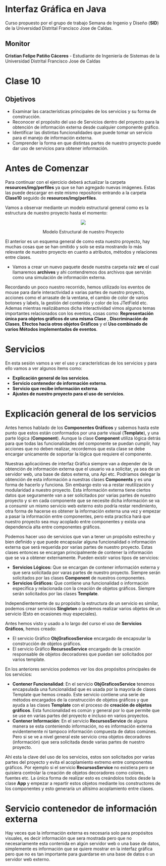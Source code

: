 # Interfaz Gráfica en Java

Curso propuesto por el grupo de trabajo Semana de Ingenio y Diseño (**SID**) de la Universidad Distrital Francisco Jose de Caldas.

## Monitor

**Cristian Felipe Patiño Cáceres** - Estudiante de Ingeniería de Sistemas de la Universidad Distrital Francisco Jose de Caldas

# Clase 10

## Objetivos

* Examinar las características principales de los servicios y su forma de construcción.
* Reconocer el propósito del uso de Servicios dentro del proyecto para la obtención de información externa desde cualquier componente gráfico.
* Identificar las distintas funcionalidades que puede tomar un servicio para el manejo de información externa.
* Comprender la forma en que distintas partes de nuestro proyecto puede dar uso de servicios para obtener información.

# Antes de Comenzar

Para continuar con el ejercicio deberá actualizar la carpeta **resources/img/perfiles** ya que se han agregado nuevas imágenes. Estas las puede descargar en este mismo repositorio entrando a la carpeta **Clase10** seguido de **resources/img/perfiles**.

Vamos a observar mediante un modelo estructural general como es la estructura de nuestro proyecto hasta el momento:

<div align='center'>
    <img  src='https://i.imgur.com/8q6Uq6C.png'>
    <p>Modelo Estructural de nuestro Proyecto</p>
</div>

El anterior es un esquema general de como esta nuestro proyecto, hay muchas cosas que se han omitido y solo se esta mostrando lo más relevante de nuestro proyecto en cuanto a atributos, métodos y relaciones entre clases.

* Vamos a crear un nuevo paquete desde nuestra carpeta raíz **src** el cual llamaremos **archives** y ahi contendremos dos archivos que servirán como una simulación de información externa. 

Recordando un poco nuestro recorrido, hemos utilizado los eventos de mouse para darle interactividad a varias partes de nuestro proyecto, acciones como el arrasate de la ventana, el cambio de color de varios botones y labels, la gestión del contenido y color de los JTetField etc. Ademas mientras realizábamos dicha interactividad vimos algunos temas importantes relacionados con los eventos, cosas como: **Representación única para objetos gráficos de una misma Clase** , **Discriminación de Clases**, **Efectos hacia otros objetos Gráficos** y el **Uso combinado de varios Métodos implementados de eventos**.

# Servicios 

En esta sesión vamos a ver el uso y características de los servicios y para ello vamos a ver algunos items como:
* **Explicación general de los servicios**.
* **Servicio contenedor de información externa**.
* **Servicio que recibe información externa**.
* **Ajustes de nuestro proyecto para el uso de servicios**.


# Explicación general de los servicios

Antes hemos hablado de los **Componentes Gráficos** y sabemos hasta este punto que estos están conformados por una parte visual (**Template**), y una parte lógica (**Component**). Aunque la clase **Component** utiliza lógica detrás para que todas las funcionalidades del componente se puedan cumplir, hay acciones que no deben realizar, recordemos que esta clase se debe encargar unicamente de soportar la lógica que requiere el componente.

Nuestras aplicaciónes de interfaz Gráfica siempre van a depender de la obtención de información externa que el usuario va a solicitar, ya sea de un servidor web, una base de datos externa, una Api etc. Podríamos delegar la obtención de esta información a nuestras clases **Components** y es una forma de hacerlo y funciona. Sin embargo esto va a restar reutilización y modularidad a nuestro proyecto. Esta información externa tiene ciertos datos que seguramente van a ser solicitados por varias partes de nuestro proyecto y si en cada componente que se necesite dicha información se va a consumir un mismo servicio web externo esto podría restar rendimiento, otra forma de hacerse es obtener la información externa una vez y empezar a pasar la información entre componentes, pero esta practica hará que nuestro proyecto sea muy acoplado entre componentes y exista una dependencia alta entre componentes gráficos.

Podemos hacer uso de servicios que van a tener un propósito estrecho y bien definido y que puede encapsular alguna funcionalidad o información externa que será requerida por varias partes de nuestro proyecto. Estas clases entonces se encargan principalmente de contener la información que se va a obtener externamente. Pueden existir varios tipos de servicios:
* **Servicios Lógicos:** Que se encargan de contener información externa y que sera solicitada por varas partes de nuestro proyecto. Siempre serán solicitados por las clases **Component** de nuestros componentes.
* **Servicios Gráficos:** Que contiene una funcionalidad o información especifica y relacionada con la creación de objetos gráficos. Siempre serán solicitados por las clases **Template**.

Independientemente de su propósito la estructura de un servicio es similar, podemos crear servicios **Singleton** o podemos realizar varios objetos de un servicio (Esto en ocasiones muy especiales).

Antes hemos visto y usado a lo largo del curso el uso de **Servicios Gráficos**, hemos creado:
* El servicio Gráfico **ObjGraficosService** encargado de encapsular la construcción de objetos gráficos.
* El servicio Gráfico **RecursosService** encargado de la creación responsable de objetos decoradores que puedan ser solicitados por varios template.

En los anteriores servicios podemos ver los dos propósitos principales de los servicios:

* **Contener Funcionalidad**: En el servicio **ObjGraficosService** tenemos encapsulada una funcionalidad que es usada por la mayoría de clases Template que hemos creado. Este servicio contiene una serie de métodos encargados de la construcción de objetos gráficos y que ayuda a las clases **Template** con el proceso de **creación de objetos gráficos**. Esta funcionalidad es común y general por lo que permite que se use en varias partes del proyecto e incluso en varios proyectos.
* **Contener Información**: En el servicio **RecursosService** de alguna manera se esta conteniendo información, no es información externa evidentemente ni tampoco información compuesta de datos comúnes. Pero si se ve a nivel general este servicio crea objetos decoradores (información) que sera solicitada desde varias partes de nuestro proyecto.

Ahí esta la clave del uso de los servicios, estos son solicitados por varias partes del proyecto y evita el acoplamiento extremo entre componentes gráficos. Por ejemplo si el servicio **RecursosService** no existiera pero se quisiera controlar la creación de objetos decoradores como colores, fuentes etc. La única forma de realizar esto es creándolos todos desde la clase **App** y empezar a repartir estos objetos mediante los constructores de los componentes y esto generaría un altísimo acoplamiento entre clases.


# Servicio contenedor de información externa

Hay veces que la información externa es necesaria solo para propósitos visuales, es decir información que sera mostrada pero que no necesariamente esta contenida en algún servidor web o una base de datos, simplemente es información que se quiere mostrar en la interfaz gráfica pero que no es tan importante para guardarse en una base de datos o un servidor web externo.

